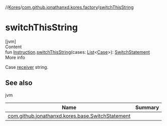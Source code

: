 //[Kores](../index.md)/[com.github.jonathanxd.kores.factory](index.md)/[switchThisString](switch-this-string.md)



# switchThisString  
[jvm]  
Content  
fun [Instruction](../com.github.jonathanxd.kores/-instruction/index.md).[switchThisString](switch-this-string.md)(cases: [List](https://kotlinlang.org/api/latest/jvm/stdlib/kotlin.collections/-list/index.html)<[Case](../com.github.jonathanxd.kores.base/-case/index.md)>): [SwitchStatement](../com.github.jonathanxd.kores.base/-switch-statement/index.md)  
More info  


Case [receiver](../com.github.jonathanxd.kores/-instruction/index.md) string.



## See also  
  
jvm  
  
|  Name|  Summary| 
|---|---|
| <a name="com.github.jonathanxd.kores.factory//switchThisString/com.github.jonathanxd.kores.Instruction#kotlin.collections.List[com.github.jonathanxd.kores.base.Case]/PointingToDeclaration/"></a>[com.github.jonathanxd.kores.base.SwitchStatement](../com.github.jonathanxd.kores.base/-switch-statement/index.md)| <a name="com.github.jonathanxd.kores.factory//switchThisString/com.github.jonathanxd.kores.Instruction#kotlin.collections.List[com.github.jonathanxd.kores.base.Case]/PointingToDeclaration/"></a>
  
  



